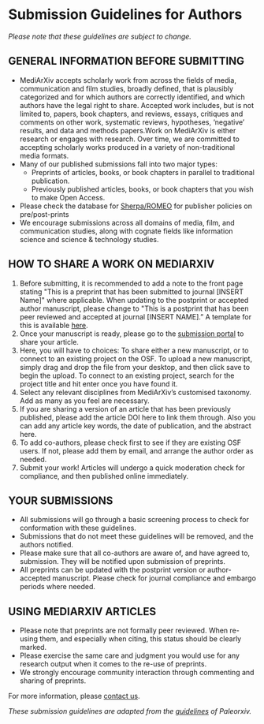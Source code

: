 # Submission Guidelines for Authors

*Please note that these guidelines are subject to change.*

## GENERAL INFORMATION BEFORE SUBMITTING

* MediArXiv accepts scholarly work from across the fields of media, communication and film studies, broadly defined, that is plausibly categorized and for which authors are correctly identified, and which authors have the legal right to share. Accepted work includes, but is not limited to, papers, book chapters, and reviews, essays, critiques and comments on other work, systematic reviews, hypotheses, ‘negative’ results, and data and methods papers.Work on MediArXiv is either research or engages with research. Over time, we are committed to accepting scholarly works produced in a variety of non-traditional media formats.
* Many of our published submissions fall into two major types:
	* Preprints of articles, books, or book chapters in parallel to traditional publication.
	* Previously published articles, books, or book chapters that you wish to make Open Access.
* Please check the database for [Sherpa/ROMEO](http://www.sherpa.ac.uk/romeo/index.php) for publisher policies on pre/post-prints
* We encourage submissions across all domains of media, film, and communication studies, along with cognate fields like information science and science & technology studies.
 
## HOW TO SHARE A WORK ON MEDIARXIV

1. Before submitting, it is recommended to add a note to the front page stating "This is a preprint that has been submitted to journal [INSERT Name]" where applicable. When updating to the postprint or accepted author manuscript, please change to "This is a postprint that has been peer reviewed and accepted at journal [INSERT NAME].” A template for this is available [here](https://github.com/MediArXiv/resources/blob/master/Cover_Letter_Template.md).
2. Once your manuscript is ready, please go to the [submission portal](https://mediarxiv.org/submit) to share your article.
3. Here, you will have to choices: To share either a new manuscript, or to connect to an existing project on the OSF.	To upload a new manuscript, simply drag and drop the file from your desktop, and then click save to begin the upload. To connect to an existing project, search for the project title and hit enter once you have found it.
4. Select any relevant disciplines from MediArXiv’s customised taxonomy. Add as many as you feel are necessary.
5. If you are sharing a version of an article that has been previously published, please add the article DOI here to link them through. Also you can add any article key words, the date of publication, and the abstract here.
6. To add co-authors, please check first to see if they are existing OSF users. If not, please add them by email, and arrange the author order as needed.
7. Submit your work! Articles will undergo a quick moderation check for compliance, and then published online immediately.

## YOUR SUBMISSIONS

* All submissions will go through a basic screening process to check for conformation with these guidelines.
* Submissions that do not meet these guidelines will be removed, and the authors notified.
* Please make sure that all co-authors are aware of, and have agreed to, submission. They will be notified upon submission of preprints.
* All preprints can be updated with the postprint version or author-accepted manuscript. Please check for journal compliance and embargo periods where needed.
 
## USING MEDIARXIV ARTICLES

* Please note that preprints are not formally peer reviewed. When re-using them, and especially when citing, this status should be clearly marked.
* Please exercise the same care and judgment you would use for any research output when it comes to the re-use of preprints.
* We strongly encourage community interaction through commenting and sharing of preprints.

For more information, please [contact us](mailto:mediarxiv@mediarxiv.org).

*These submission guidelines are adapted from the [guidelines](https://github.com/paleorXiv/resources/blob/master/PaleorXiv%20submission%20guidelines%20for%20authors.pdf) of Paleorxiv.*
